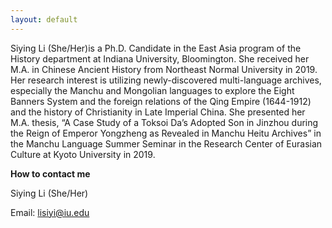 ```yaml
---
layout: default
---
```


Siying Li (She/Her)is a Ph.D. Candidate in the East Asia program of the History department at Indiana University, Bloomington. She received her M.A. in Chinese Ancient History from Northeast Normal University in 2019. Her research interest is utilizing newly-discovered multi-language archives, especially the Manchu and Mongolian languages to explore the Eight Banners System and the foreign relations of the Qing Empire (1644-1912) and the history of Christianity in Late Imperial China. She presented her M.A. thesis, “A Case Study of a Toksoi Da’s Adopted Son in Jinzhou during the Reign of Emperor Yongzheng as Revealed in Manchu Heitu Archives” in the Manchu Language Summer Seminar in the Research Center of Eurasian Culture at Kyoto University in 2019.

**How to contact me**

Siying Li (She/Her)

Email: <lisiyi@iu.edu>

